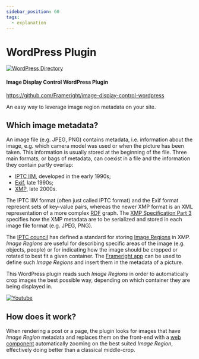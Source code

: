 ```yaml
---
sidebar_position: 60
tags:
  - explanation
---
```


# WordPress Plugin

[![WordPress Directory](https://img.shields.io/wordpress/plugin/v/image-display-control)](https://wordpress.org/plugins/image-display-control/)

<!--
WARNING: Bits of information here are duplicated in several places:
  * https://docs.frameright.io/wordpress
  * https://github.com/Frameright/image-display-control-wordpress
  * https://github.com/Frameright/image-display-control-wordpress/blob/master/readme.txt
Make sure to keep them in sync.
-->

#### Image Display Control WordPress Plugin

https://github.com/Frameright/image-display-control-wordpress

An easy way to leverage image region metadata on your site.

## Which image metadata?

An image file (e.g. JPEG, PNG) contains metadata, i.e. information about the
image, e.g. which camera model was used or when the picture has been taken.
This information is usually stored at the beginning of the file. Three main
formats, or bags of metadata, can coexist in a file and the information they
contain partly overlap:

- [IPTC IIM](https://en.wikipedia.org/wiki/IPTC_Information_Interchange_Model),
  developed in the early 1990s;
- [Exif](https://en.wikipedia.org/wiki/Exif), late 1990s;
- [XMP](https://en.wikipedia.org/wiki/Extensible_Metadata_Platform), late 2000s.

The IPTC IIM format (often just called IPTC format) and the Exif format
represent sets of key-value pairs, whereas the newer XMP format is an XML
representation of a more complex
[RDF](https://en.wikipedia.org/wiki/Resource_Description_Framework) graph. The
[XMP Specification Part 3](https://developer.adobe.com/xmp/docs/XMPSpecifications/)
specifies how the XMP metadata are to be serialized and stored in each image
file format (e.g. JPEG, PNG).

The
[IPTC council](https://en.wikipedia.org/wiki/International_Press_Telecommunications_Council)
has defined a standard for storing
[Image Regions](https://iptc.org/std/photometadata/specification/IPTC-PhotoMetadata#image-region)
in XMP. _Image Regions_ are useful for describing specific areas of the image
(e.g. objects, people) or for indicating how the image should be cropped or
rotated to best fit a given container. The
[Frameright app](https://frameright.app/) can be used to define such _Image
Regions_ and insert them in the metadata of a picture.

This WordPress plugin reads such _Image Regions_ in order to automatically crop
images the best possible way, depending on which container they are being
displayed in.

[![Youtube](https://img.youtube.com/vi/vlyoAPku_NU/0.jpg)](https://www.youtube.com/watch?v=vlyoAPku_NU 'Youtube')

## How does it work?

When rendering a post or a page, the plugin looks for images that have _Image
Region_ metadata and replaces them on the front-end with a
[web component](/web-component)
automatically zooming on the best suited _Image Region_, effectively
doing better than a classical middle-crop.
